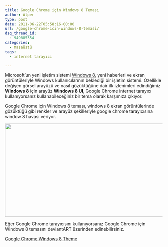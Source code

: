 ```yaml
---
title: Google Chrome için Windows 8 Teması
author: Alper
type: post
date: 2011-06-22T05:58:16+00:00
url: /google-chrome-icin-windows-8-temasi/
dsq_thread_id:
  - 949885354
categories:
  - Masaüstü
tags:
  - internet tarayıcı

---
```

Microsoft&#8217;un yeni işletim sistemi [Windows 8][1], yeni haberleri ve ekran görüntüleriyle Windows kullanıcılarının beklediği bir işletim sistemi. Özellikle değişen görsel arayüzü ve nasıl gözüktüğüne dair ilk izlenimleri edindiğimiz **Windows 8** için arayüz **Windows 8 UI**, Google Chrome internet tarayıcı kullanıyorsanız kullanabileceğiniz bir tema olarak karşımıza çıkıyor.

Google Chrome için Windows 8 teması, windows 8 ekran görüntülerinde gözüktüğü gibi renkler ve arayüz şekilleriyle google chrome tarayıcısına window 8 havası veriyor.

<img class="alignnone size-full wp-image-6336" title="chrome_win8" src="https://www.murekkep.org/wp-content/uploads/2011/06/chrome_win8.jpg" alt="" width="531" height="298" srcset="https://www.murekkep.org/wp-content/uploads/2011/06/chrome_win8.jpg 531w, https://www.murekkep.org/wp-content/uploads/2011/06/chrome_win8-300x168.jpg 300w, https://www.murekkep.org/wp-content/uploads/2011/06/chrome_win8-400x224.jpg 400w" sizes="(max-width: 531px) 100vw, 531px" /> 

Eğer Google Chrome tarayıcısını kullanıyorsanız Google Chrome için Windows 8 temasını deviantART üzerinden edinebilirsiniz.

<a href="https://andreascy.deviantart.com/art/Win-8-MetroUI-skin-for-Chrome-213841586" target="_blank" class="broken_link">Google Chrome Windows 8 Theme</a>

 [1]: https://www.murekkep.org/windows-8-ozellikleri-6858 "windows 8"